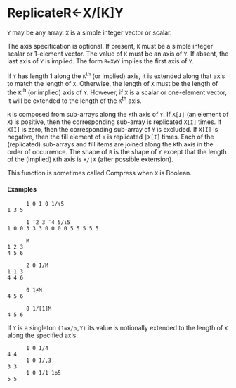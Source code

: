 




<h1 class="heading"><span class="name">Replicate</span><span class="command">R←X/[K]Y</span></h1>

`Y` may be any array.  `X` is a simple integer vector or scalar.


The axis specification is optional.  If present, `K` must be a simple integer scalar or 1-element vector.  The value of `K` must be an axis of `Y`.  If absent, the last axis of `Y` is implied.  The form `R←X⌿Y` implies the first axis of `Y`.


If `Y` has length 1 along the `K`<sup>th</sup> (or implied) axis, it is extended along that axis to match the length of `X`. Otherwise, the length of `X` must be the length of the `K`<sup>th</sup> (or implied) axis of `Y`. However, if `X` is a scalar or one-element vector, it will be extended to the length of the `K`<sup>th</sup> axis.


`R` is composed from sub-arrays along the `K`th axis of `Y`.  If `X[I]` (an element of `X`) is positive, then the corresponding sub-array is replicated `X[I]` times.  If `X[I]` is zero, then the corresponding sub-array of `Y` is excluded.  If `X[I]` is negative, then the fill element of  `Y` is replicated `|X[I]` times.  Each of the (replicated) sub-arrays and fill items are joined along the `K`th axis in the order of occurrence.  The shape of `R` is the shape of `Y` except that the length of the (implied) `K`th axis is `+/|X` (after possible extension).



This function is sometimes called Compress when `X` is Boolean.

#### Examples
```apl
      1 0 1 0 1/⍳5
1 3 5
 
      1 ¯2 3 ¯4 5/⍳5
1 0 0 3 3 3 0 0 0 0 5 5 5 5 5
 
      M
1 2 3
4 5 6
 
      2 0 1/M
1 1 3
4 4 6
 
      0 1⌿M
4 5 6
 
      0 1/[1]M
4 5 6
```


If `Y` is a singleton `(1=×/⍴,Y)` its value is notionally extended to the length of `X` along the specified axis.
```apl
      1 0 1/4
4 4
      1 0 1/,3
3 3
      1 0 1/1 1⍴5
5 5
 
 
```


